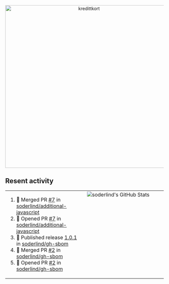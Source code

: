 
<!-- ![title-with-arrow](https://github.com/soderlind/soderlind/assets/1649452/0f685042-97c3-46ba-b290-804d07f05370) -->
<div align="center">
<img width="517" align="center" alt="kredittkort" src="https://github.com/user-attachments/assets/99b2bc83-ac5f-4905-b8c3-78cda14aa680" />
</div>

## Resent activity

<table width="100%" border="0"><tr><td width="49%">

<!--START_SECTION:activity-->
1. 🎉 Merged PR [#7](https://github.com/soderlind/additional-javascript/pull/7) in [soderlind/additional-javascript](https://github.com/soderlind/additional-javascript)
2. 💪 Opened PR [#7](https://github.com/soderlind/additional-javascript/pull/7) in [soderlind/additional-javascript](https://github.com/soderlind/additional-javascript)
3. 🚀 Published release [1.0.1](https://github.com/soderlind/gh-sbom/releases/tag/1.0.1) in [soderlind/gh-sbom](https://github.com/soderlind/gh-sbom)
4. 🎉 Merged PR [#2](https://github.com/soderlind/gh-sbom/pull/2) in [soderlind/gh-sbom](https://github.com/soderlind/gh-sbom)
5. 💪 Opened PR [#2](https://github.com/soderlind/gh-sbom/pull/2) in [soderlind/gh-sbom](https://github.com/soderlind/gh-sbom)
<!--END_SECTION:activity-->
  </td>
<td width="49%" valign="top">
     <img  alt="soderlind's GitHub Stats" src="https://awesome-github-stats.azurewebsites.net/user-stats/soderlind?cardType=octocat&theme=github&preferLogin=false&Title=FFFFFF&Border=FFFFFF" />
</td></tr></table>


<!-- ![](./profile-3d-contrib/profile-green-animate.svg) -->


